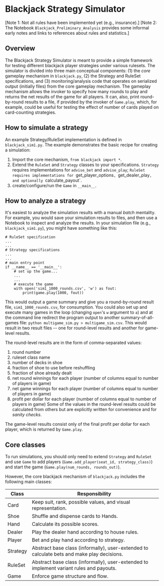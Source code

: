 # Blackjack Strategy Simulator

[Note 1: Not all rules have been implemented yet (e.g., insurance).]
[Note 2: The Notebook `Blackjack_Preliminary_Analysis` provides some informal early notes and links to references about rules and statistics.]

## Overview
The Blackjack Strategy Simulator is meant to provide a simple framework for testing different blackjack player strategies under various rulesets.  The simulator is divided into three main conceptual components: (1) the *core* gameplay mechanism in `blackjack.py`, (2) the Strategy and RuleSet specifications, and (3) monitoring/analysis code that operates on serialized output (initially files) from the core gameplay mechanism.  The gameplay mechanism allows the invoker to specify how many rounds to play and returns the net results of the game for all players.  It can, also, print round-by-round results to a file, if provided by the invoker of `Game.play`, which, for example, could be useful for testing the effect of number of cards played on card-counting strategies.

## How to simulate a strategy
An example Strategy/RuleSet implementation is defined in `blackjack_sim1.py`.  The example demonstrates the basic recipe for creating a simulation:
1. Import the core mechanism, `from blackjack import *`.
1. Extend the `RuleSet` and `Strategy` classes to your specifications.  `Strategy` requires implementations for `advise_bet` and `advise_play`; `RuleSet requires implementations for `get_player_options`, `get_dealer_play`, and optionally `calculate_payout`.
1. create/configure/run the `Game` in `__main__`.

## How to analyze a strategy
It's easiest to analyze the simulation results with a manual *batch* mentality.  For example, you would save your simulation results to files, and then use a Notebook to inspect and analyze the results.  In your simulation file (e.g., `blackjack_sim1.py`), you might have something like this:
```
# RuleSet specification
...
...
# Strategy specifications
...
...
# main entry point
if __name__ == '__main__':
    # set up the game...
    ...
    ...
    # execute the game
    with open('sim1_1000_rounds.csv', 'w') as fout:
        print(game.play(1000, fout))
```
This would output a game summary and give you a round-by-round result file, `sim1_1000_rounds.csv`, for consumption.  You could also set up and execute many games in the loop (changing `open`'s `w` argument to `a`) and at the command line redirect the program output to another summary-of-all-games file:  `python multigame_sim.py > multigame_sim.csv`.  This would result in two result files -- one for round-level results and another for game-level results.

The round-level results are in the form of comma-separated values:
1. round number
1. ruleset class name
1. number of decks in shoe
1. fraction of shoe to use before reshuffling
1. fraction of shoe already dealt
1. net round winnings for each player (number of columns equal to number of players in game)
1. net game winnings for each player (number of columns equal to number of players in game)
1. profit per dollar for each player (number of columns equal to number of players in game)
Some of the values in the round-level results could be calculated from others but are explicitly written for convenience and for *sanity checks*.

The game-level results consist only of the final profit per dollar for each player, which is returned by `Game.play`.

## Core classes
To run simulations, you should only need to extend `Strategy` and `RuleSet` and use `Game` to add players (`Game.add_player(seat_id, strategy_class)`) and start the game (`Game.play(num_rounds, rounds_out)`).

However, the core blackjack mechanism of `blackjack.py` includes the following main classes:

Class | Responsibility
------|---------------
Card | Keep suit, rank, possible values, and visual representation.
Shoe | Shuffle and dispense cards to Hands.
Hand | Calculate its possible scores.
Dealer | Play the dealer hand according to house rules.
Player | Bet and play hand according to strategy.
Strategy | Abstract base class (informally), user-extended to calculate bets and make play decisions.
RuleSet | Abstract base class (informally), user-extended to implement variant rules and payouts.
Game | Enforce game structure and flow.
